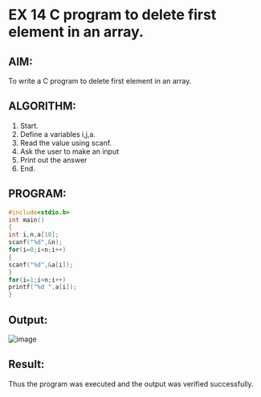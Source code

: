 # EX 14 C program to delete first element in an array.

## AIM:
To write a C program to delete first element in an array.

## ALGORITHM:
1. Start.
2. Define a variables i,j,a.
3. Read the value using scanf.
4. Ask the user to make an input
5. Print out the answer
6. End.

## PROGRAM:
```c
#include<stdio.h> 
int main()
{
int i,n,a[10];
scanf("%d",&n); 
for(i=0;i<n;i++)
{
scanf("%d",&a[i]);
}
for(i=1;i<n;i++) 
printf("%d ",a[i]);
}
```

## Output:
![image](https://github.com/user-attachments/assets/93c9c7cc-22ab-4b09-9f69-d1cc3ba92d95)


## Result:
Thus the program was executed and the output was verified successfully.

